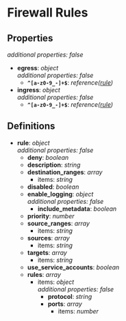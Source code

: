# Firewall Rules

<!-- markdownlint-disable MD036 -->

## Properties

*additional properties: false*

- **egress**: *object*
  <br>*additional properties: false*
  - **`^[a-z0-9_-]+$`**: *reference([rule](#refs-rule))*
- **ingress**: *object*
  <br>*additional properties: false*
  - **`^[a-z0-9_-]+$`**: *reference([rule](#refs-rule))*

## Definitions

- **rule**<a name="refs-rule"></a>: *object*
  <br>*additional properties: false*
  - **deny**: *boolean*
  - **description**: *string*
  - **destination_ranges**: *array*
    - items: *string*
  - **disabled**: *boolean*
  - **enable_logging**: *object*
    <br>*additional properties: false*
    - **include_metadata**: *boolean*
  - **priority**: *number*
  - **source_ranges**: *array*
    - items: *string*
  - **sources**: *array*
    - items: *string*
  - **targets**: *array*
    - items: *string*
  - **use_service_accounts**: *boolean*
  - **rules**: *array*
    - items: *object*
      <br>*additional properties: false*
      - **protocol**: *string*
      - **ports**: *array*
        - items: *number*